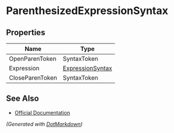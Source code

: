 # ParenthesizedExpressionSyntax

## Properties

| Name            | Type                                    |
| --------------- | --------------------------------------- |
| OpenParenToken  | SyntaxToken                             |
| Expression      | [ExpressionSyntax](ExpressionSyntax.md) |
| CloseParenToken | SyntaxToken                             |

## See Also

* [Official Documentation](https://docs.microsoft.com/en-us/dotnet/api/microsoft.codeanalysis.csharp.syntax.parenthesizedexpressionsyntax)


*\(Generated with [DotMarkdown](http://github.com/JosefPihrt/DotMarkdown)\)*